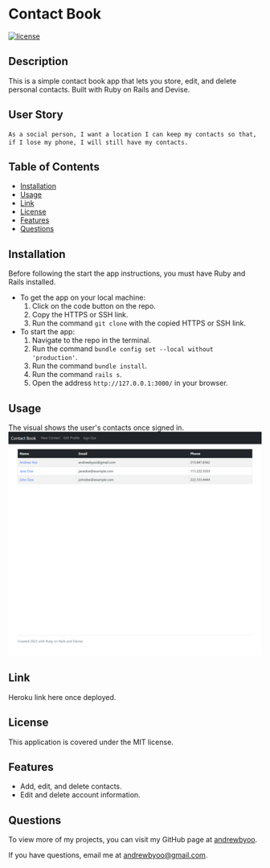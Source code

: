 # Contact Book
[![license](https://img.shields.io/badge/license-MIT-blue)](./LICENSE)
## Description
This is a simple contact book app that lets you store, edit, and delete personal contacts. Built with Ruby on Rails and Devise.

## User Story
```
As a social person, I want a location I can keep my contacts so that, if I lose my phone, I will still have my contacts.
```

## Table of Contents
- [Installation](#installation)
- [Usage](#usage)
- [Link](#link)
- [License](#license)
- [Features](#features)
- [Questions](#questions)

## Installation
Before following the start the app instructions, you must have Ruby and Rails installed.
- To get the app on your local machine:
  1. Click on the code button on the repo.
  2. Copy the HTTPS or SSH link.
  3. Run the command `git clone` with the copied HTTPS or SSH link.
- To start the app:
  1. Navigate to the repo in the terminal.
  2. Run the command `bundle config set --local without 'production'`.
  3. Run the command `bundle install`.
  4. Run the command `rails s`.
  5. Open the address `http://127.0.0.1:3000/` in your browser.

## Usage
The visual shows the user's contacts once signed in.
![Contact Book visual](./assets/contact-book-visual.png)

## Link
Heroku link here once deployed.

## License
This application is covered under the MIT license.

## Features
- Add, edit, and delete contacts.
- Edit and delete account information.

## Questions
To view more of my projects, you can visit my GitHub page at [andrewbyoo](https://github.com/andrewbyoo).

If you have questions, email me at [andrewbyoo@gmail.com](mailto:andrewbyoo@gmail.com).
